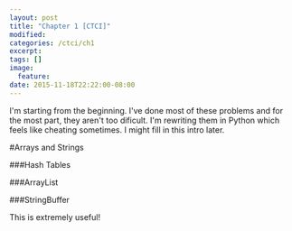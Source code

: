```yaml
---
layout: post
title: "Chapter 1 [CTCI]"
modified:
categories: /ctci/ch1
excerpt:
tags: []
image:
  feature:
date: 2015-11-18T22:22:00-08:00
---
```


I'm starting from the beginning.  I've done most of these problems and for the most part, they aren't too dificult.  I'm rewriting them in Python which feels like cheating sometimes.  I might fill in this intro later.

#Arrays and Strings

###Hash Tables

###ArrayList

###StringBuffer

This is extremely useful!